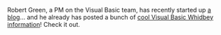 Robert Green, a PM on the Visual Basic team, has recently started up <a href="http://blogs.msdn.com/rgreen_msft/" target="_blank" class="broken_link">a blog</a>&#8230; and he already has posted a bunch of <a href="http://blogs.msdn.com/rgreen_msft/archive/2004/02/10/71037.aspx" target="_blank" class="broken_link">cool Visual Basic Whidbey information</a>! Check it out.
